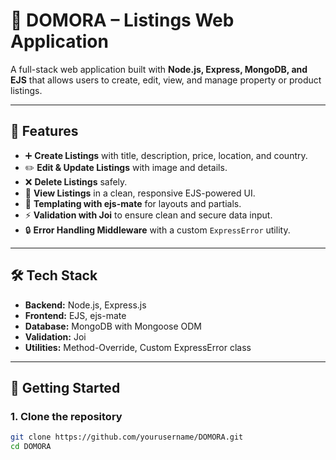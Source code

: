 # 🏡 DOMORA – Listings Web Application

A full-stack web application built with **Node.js, Express, MongoDB, and EJS** that allows users to create, edit, view, and manage property or product listings.  

---

## 📌 Features
- ➕ **Create Listings** with title, description, price, location, and country.  
- ✏️ **Edit & Update Listings** with image and details.  
- ❌ **Delete Listings** safely.  
- 👀 **View Listings** in a clean, responsive EJS-powered UI.  
- 🎨 **Templating with ejs-mate** for layouts and partials.  
- ⚡ **Validation with Joi** to ensure clean and secure data input.  
- 🔒 **Error Handling Middleware** with a custom `ExpressError` utility.  

---

## 🛠️ Tech Stack
- **Backend:** Node.js, Express.js  
- **Frontend:** EJS, ejs-mate  
- **Database:** MongoDB with Mongoose ODM  
- **Validation:** Joi  
- **Utilities:** Method-Override, Custom ExpressError class  

---

## 🚀 Getting Started

### 1. Clone the repository
```bash
git clone https://github.com/yourusername/DOMORA.git
cd DOMORA
